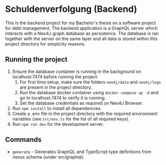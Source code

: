 # Schuldenverfolgung (Backend)

This is the backend project for my Bachelor's thesis on a software project for debt management. The backend application is a GraphQL server which interacts with a Neo4J graph database as persistence. The database is ran together with the server on the same layer and all data is stored within this project directory for simplicity reasons.

## Running the project

1. Ensure the database container is running in the background on localhost:7474 before running the project.
   1. For first time setup, make sure the folders `neo4j/data` and `neo4j/logs` are present in the project directory.
   2. Run the database docker container using `docker compose up -d` and go to localhost:7474 to verify it is running.
   3. Set the database credentials as required on Neo4J Browser.
2. Run `npm install` to install all dependencies.
3. Create a .env file in the project directory with the required environment variables (see `src/env.ts` for the list of all required keys).
4. Run `npm run dev` for the development server.

## Commands

- `generate` - Generates GraphQL and TypeScript type definitions from nexus schema (under src/graphql).

